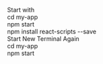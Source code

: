 Start with<br> 
cd my-app <br> 
npm start <br> 
npm install react-scripts --save <br>
Start New Terminal Again <br>
cd my-app <br> 
npm start <br> 
